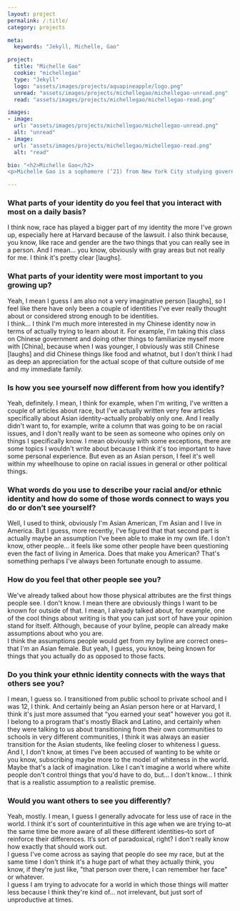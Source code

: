 ```yaml
---
layout: project
permalink: /:title/
category: projects

meta:
  keywords: "Jekyll, Michelle, Gao"

project:
  title: "Michelle Gao"
  cookie: "michellegao"
  type: "Jekyll"
  logo: "assets/images/projects/aquapineapple/logo.png"
  unread: "assets/images/projects/michellegao/michellegao-unread.png"
  read: "assets/images/projects/michellegao/michellegao-read.png"

images:
- image:
  url: "assets/images/projects/michellegao/michellegao-unread.png"
  alt: "unread"
- image:
  url: "assets/images/projects/michellegao/michellegao-read.png"
  alt: "read"

bio: "<h2>Michelle Gao</h2>
<p>Michelle Gao is a sophomore (’21) from New York City studying government and living in Adams House. On campus, she is a columns editor for the Harvard Crimson, and she works at the Harvard Law Review.</p>"

---
```

<h3>What parts of your identity do you feel that you interact with most on a daily basis?</h3>
<p>
I think now, race has played a bigger part of my identity the more I've grown up, especially here at Harvard because of the lawsuit. I also think because, you know, like race and gender are the two things that you can really see in a person. And I mean... you know, obviously with gray areas but not really for me. I think it's pretty clear [laughs].
</p>

<h3>What parts of your identity were most important to you growing up?</h3>
<p>
Yeah, I mean I guess I am also not a very imaginative person [laughs], so I feel like there have only been a couple of identities I've ever really thought about or considered strong enough to be identities.
<br>
I think... I think I'm much more interested in my Chinese identity now in terms of actually trying to learn about it. For example, I'm taking this class on Chinese government and doing other things to familiarize myself more with [China], because when I was younger, I obviously was still Chinese [laughs] and did Chinese things like food and whatnot, but I don't think I had as deep an appreciation for the actual scope of that culture outside of me and my immediate family.
</p>

<h3>Is how you see yourself now different from how you identify?</h3>
<p>
Yeah, definitely. I mean, I think for example, when I'm writing, I've written a couple of articles about race, but I've actually written very few articles specifically about Asian identity–actually probably only one. And I really didn't want to, for example, write a column that was going to be on racial issues, and I don't really want to be seen as someone who opines only on things I specifically know. I mean obviously with some exceptions, there are some topics I wouldn't write about because I think it's too important to have some personal experience. But even as an Asian person, I feel it's well within my wheelhouse to opine on racial issues in general or other political things.
</p>

<h3>What words do you use to describe your racial and/or ethnic identity and how do some of those words connect to ways you do or don’t see yourself?</h3>
<p>
Well, I used to think, obviously I'm Asian American, I'm Asian and I live in America. But I guess, more recently, I’ve figured that that second part is actually maybe an assumption I've been able to make in my own life. I don't know, other people... it feels like some other people have been questioning even the fact of living in America. Does that make you American? That's something perhaps I've always been fortunate enough to assume.
</p>

<h3>How do you feel that other people see you?</h3>
<p>
We've already talked about how those physical attributes are the first things people see.
I don't know. I mean there are obviously things I want to be known for outside of that. I mean, I already talked about, for example, one of the cool things about writing is that you can just sort of have your opinion stand for itself. Although, because of your byline, people can already make assumptions about who you are.
<br>
I think the assumptions people would get from my byline are correct ones–that I'm an Asian female. But yeah, I guess, you know, being known for things that you actually do as opposed to those facts.
</p>

<h3>Do you think your ethnic identity connects with the ways that others see you?</h3>
<p>
I mean, I guess so. I transitioned from public school to private school and I was 12, I think. And certainly being an Asian person here or at Harvard, I think it's just more assumed that “you earned your seat” however you got it.
<br>
I belong to a program that's mostly Black and Latino, and certainly when they were talking to us about transitioning from their own communities to schools in very different communities, I think it was always an easier transition for the Asian students, like feeling closer to whiteness I guess.
<br>
And I, I don't know, at times I've been accused of wanting to be white or you know, subscribing maybe more to the model of whiteness in the world. Maybe that's a lack of imagination. Like I can't imagine a world where white people don't control things that you'd have to do, but... I don't know… I think that is a realistic assumption to a realistic premise.
</p>

<h3>Would you want others to see you differently?</h3>
<p>
Yeah, mostly. I mean, I guess I generally advocate for less use of race in the world.
I think it's sort of counterintuitive in this age when we are trying to–at the same time be more aware of all these different identities–to sort of reinforce their differences. It’s sort of paradoxical, right? I don't really know how exactly that should work out.
<br>
I guess I've come across as saying that people do see my race, but at the same time I don't think it's a huge part of what they actually think, you know, if they're just like, "that person over there, I can remember her face" or whatever.
<br>
I guess I am trying to advocate for a world in which those things will matter less because I think they're kind of... not irrelevant, but just sort of unproductive at times.
</p>
